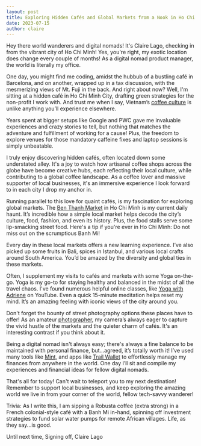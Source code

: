 ```yaml
---
layout: post
title: Exploring Hidden Cafés and Global Markets from a Nook in Ho Chi Minh City
date: 2023-07-15
author: claire
---
```

Hey there world wanderers and digital nomads! It's Claire Lago, checking in from the vibrant city of Ho Chi Minh! Yes, you're right, my exotic location does change every couple of months! As a digital nomad product manager, the world is literally my office. 

One day, you might find me coding, amidst the hubbub of a bustling café in Barcelona, and on another, wrapped up in a tax discussion, with the mesmerizing views of Mt. Fuji in the back. And right about now? Well, I'm sitting at a hidden café in Ho Chi Minh City, drafting green strategies for the non-profit I work with. And trust me when I say, Vietnam’s [coffee culture](https://www.bbc.co.uk/programmes/p05x9zvh) is unlike anything you’ll experience elsewhere. 

Years spent at bigger setups like Google and PWC gave me invaluable experiences and crazy stories to tell, but nothing that matches the adventure and fulfillment of working for a cause! Plus, the freedom to explore venues for those mandatory caffeine fixes and laptop sessions is simply unbeatable.

I truly enjoy discovering hidden cafés, often located down some understated alley. It's a joy to watch how artisanal coffee shops across the globe have become creative hubs, each reflecting their local culture, while contributing to a global coffee landscape. As a coffee lover and massive supporter of local businesses, it's an immersive experience I look forward to in each city I drop my anchor in. 

Running parallel to this love for quaint cafés, is my fascination for exploring global markets. The [Ben Thanh Market](https://www.vietnam-guide.com/ho-chi-minh-city/ben-thanh-market.htm) in Ho Chi Minh is my current daily haunt. It’s incredible how a simple local market helps decode the city’s culture, food, fashion, and even its history. Plus, the food stalls serve some lip-smacking street food. Here's a tip if you're ever in Ho Chi Minh: Do not miss out on the scrumptious Banh Mi!

Every day in these local markets offers a new learning experience. I’ve also picked up some fruits in Bali, spices in Istanbul, and various local crafts around South America. You’d be amazed by the diversity and global ties in these markets. 

Often, I supplement my visits to cafés and markets with some Yoga on-the-go. Yoga is my go-to for staying healthy and balanced in the midst of all the travel chaos. I've found numerous helpful online classes, like [Yoga with Adriene](https://yogawithadriene.com/) on YouTube. Even a quick 15-minute meditation helps reset my mind. It’s an amazing feeling with iconic views of the city around you.

Don't forget the bounty of street photography options these places have to offer! As an amateur [photographer](https://petapixel.com/2014/02/24/importance-addressing-why-shoot-street-photography/), my camera’s always eager to capture the vivid hustle of the markets and the quieter charm of cafés. It's an interesting contrast if you think about it.

Being a digital nomad isn't always easy; there's always a fine balance to be maintained with personal finance, but...agreed, it’s totally worth it! I’ve used many tools like [Mint](https://www.mint.com/), and apps like [Trail Wallet](https://www.trailwallet.com/) to effortlessly manage my finances from anywhere in the world. One day I’ll sit and compile my experiences and financial ideas for fellow digital nomads.

That's all for today! Can't wait to teleport you to my next destination! Remember to support local businesses, and keep exploring the amazing world we live in from your corner of the world, fellow tech-savvy wanderer!

Trivia: As I write this, I am sipping a Robusta coffee (extra strong) in a French colonial-style café with a Banh Mi in-hand, spinning off investment strategies to fund solar water pumps for remote African villages. Life, as they say...is good.

Until next time,
Signing off,
Claire Lago